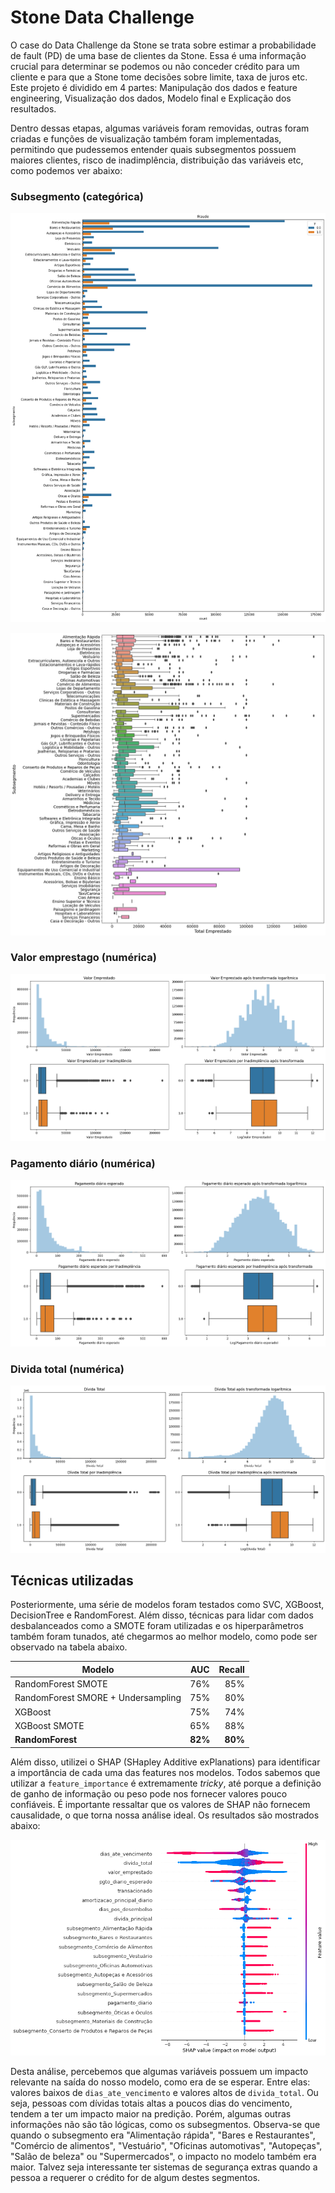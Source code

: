 # Stone Data Challenge

O case do Data Challenge da Stone se trata sobre estimar a probabilidade de fault (PD) de uma base de clientes da Stone. Essa é uma informação crucial para determinar se podemos ou não conceder crédito para um cliente e para que a Stone tome decisões sobre limite, taxa de juros etc. Este projeto é dividido em 4 partes: Manipulação dos dados e feature engineering, Visualização dos dados, Modelo final e Explicação dos resultados. 

Dentro dessas etapas, algumas variáveis foram removidas, outras foram criadas e funções de visualização também foram implementadas, permitindo que pudessemos entender quais subsegmentos possuem maiores clientes, risco de inadimplência, distribuição das variáveis etc, como podemos ver abaixo:

### Subsegmento (categórica)

![](figs/output1.png)

![](figs/output2.png)


### Valor emprestago (numérica)

![](figs/output3.png)

### Pagamento diário (numérica)

![](figs/output4.png)

### Divida total (numérica)
![](figs/output5.png)

## Técnicas utilizadas
Posteriormente, uma série de modelos foram testados como SVC, XGBoost, DecisionTree e RandomForest. Além disso, técnicas para lidar com dados desbalanceados como a SMOTE foram utilizadas e os hiperparâmetros também foram tunados, até chegarmos ao melhor modelo, como pode ser observado na tabela abaixo.



| Modelo       | AUC           | Recall  |
| ------------- |:-------------:| -----:|
| RandomForest SMOTE      | 76% | 85% |
| RandomForest SMORE + Undersampling      | 75%      |   80% |
| XGBoost |  75% | 74% |
| XGBoost SMOTE | 65% | 88%|
| **RandomForest** | **82%** |**80%**|

Além disso, utilizei o SHAP (SHapley Additive exPlanations) para identificar a importância de cada uma das features nos modelos. Todos sabemos que utilizar a `feature_importance` é extremamente *tricky*, até porque a definição de ganho de informação ou peso pode nos fornecer valores pouco confiáveis. É importante ressaltar que os valores de SHAP não fornecem causalidade, o que torna nossa análise ideal. Os resultados são mostrados abaixo:

![](figs/shap.png)

Desta análise, percebemos que algumas variáveis possuem um impacto relevante na saída do nosso modelo, como era de se esperar. Entre elas: valores baixos de `dias_ate_vencimento` e valores altos de `divida_total`. Ou seja, pessoas com dívidas totais altas a poucos dias do vencimento, tendem a ter um impacto maior na predição. Porém, algumas outras informações não são tão lógicas, como os subsegmentos. Observa-se que quando o subsegmento era "Alimentação rápida", "Bares e Restaurantes", "Comércio de alimentos", "Vestuário", "Oficinas automotivas", "Autopeças", "Salão de beleza" ou "Supermercados", o impacto no modelo também era maior. Talvez seja interessante ter sistemas de segurança extras quando a pessoa a requerer o crédito for de algum destes segmentos. 
